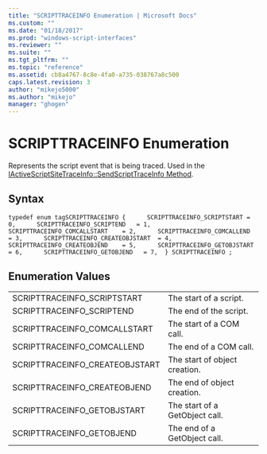 ```yaml
---
title: "SCRIPTTRACEINFO Enumeration | Microsoft Docs"
ms.custom: ""
ms.date: "01/18/2017"
ms.prod: "windows-script-interfaces"
ms.reviewer: ""
ms.suite: ""
ms.tgt_pltfrm: ""
ms.topic: "reference"
ms.assetid: cb8a4767-8c8e-4fa0-a735-038767a8c500
caps.latest.revision: 3
author: "mikejo5000"
ms.author: "mikejo"
manager: "ghogen"
---
```

# SCRIPTTRACEINFO Enumeration
Represents the script event that is being traced. Used in the [IActiveScriptSiteTraceInfo::SendScriptTraceInfo Method](../../winscript/reference/iactivescriptsitetraceinfo-sendscripttraceinfo-method.md).  
  
## Syntax  
  
```  
typedef enum tagSCRIPTTRACEINFO {      SCRIPTTRACEINFO_SCRIPTSTART = 0,      SCRIPTTRACEINFO_SCRIPTEND   = 1,      SCRIPTTRACEINFO_COMCALLSTART    = 2,      SCRIPTTRACEINFO_COMCALLEND  = 3,      SCRIPTTRACEINFO_CREATEOBJSTART  = 4,      SCRIPTTRACEINFO_CREATEOBJEND    = 5,      SCRIPTTRACEINFO_GETOBJSTART = 6,      SCRIPTTRACEINFO_GETOBJEND   = 7,  } SCRIPTTRACEINFO ;  
```  
  
## Enumeration Values  
  
|||  
|-|-|  
|SCRIPTTRACEINFO_SCRIPTSTART|The start of a script.|  
|SCRIPTTRACEINFO_SCRIPTEND|The end of the script.|  
|SCRIPTTRACEINFO_COMCALLSTART|The start of a COM call.|  
|SCRIPTTRACEINFO_COMCALLEND|The end of a COM call.|  
|SCRIPTTRACEINFO_CREATEOBJSTART|The start of object creation.|  
|SCRIPTTRACEINFO_CREATEOBJEND|The end of object creation.|  
|SCRIPTTRACEINFO_GETOBJSTART|The start of a GetObject call.|  
|SCRIPTTRACEINFO_GETOBJEND|The end of a GetObject call.|